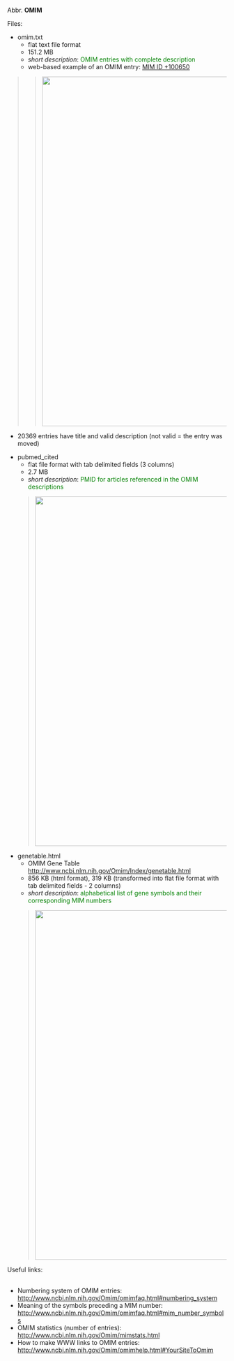 Abbr. **OMIM**

Files:
  * omim.txt
    * flat text file format
    * 151.2 MB
    * _short description_: <font color='green'>OMIM entries with complete description</font>
    * web-based example of an OMIM entry: [MIM ID +100650](http://www.ncbi.nlm.nih.gov/omim/100650)
> > <img src='http://paula.grid.info.uvt.ro:8083/a?key=0AjO7U74LEufidFBGSF9TS0ZqbGlJdVZJTU9scTZ6eEE&authkey=COnb7rUN&gid=0&trim&density=150&nonsense=a.png' width='800'>
</li></ul><ul><li>20369 entries have title and valid description (not valid = the entry was moved)<br>
</li></ul><ul><li>pubmed_cited<br>
<ul><li>flat file format with tab delimited fields (3 columns)<br>
</li><li>2.7 MB<br>
</li><li><i>short description</i>: <font color='green'>PMID for articles referenced in the OMIM descriptions</font>
</li></ul><blockquote><img src='http://paula.grid.info.uvt.ro:8083/a?key=0AjO7U74LEufidFBGSF9TS0ZqbGlJdVZJTU9scTZ6eEE&authkey=COnb7rUN&gid=1&trim&density=150&nonsense=a.png' width='800'>
</blockquote></li><li>genetable.html<br>
<ul><li>OMIM Gene Table <a href='http://www.ncbi.nlm.nih.gov/Omim/Index/genetable.html'>http://www.ncbi.nlm.nih.gov/Omim/Index/genetable.html</a>
</li><li>856 KB (html format), 319 KB (transformed into flat file format with tab delimited fields - 2 columns)<br>
</li><li><i>short description</i>: <font color='green'>alphabetical list of gene symbols and their corresponding MIM numbers </font>
</li></ul><blockquote><img src='http://paula.grid.info.uvt.ro:8083/a?key=0AjO7U74LEufidFBGSF9TS0ZqbGlJdVZJTU9scTZ6eEE&authkey=COnb7rUN&gid=2&trim&density=150&nonsense=a.png' width='800'></blockquote></li></ul>

Useful links:<br>
<br>
<ul><li>Numbering system of OMIM entries: <a href='http://www.ncbi.nlm.nih.gov/Omim/omimfaq.html#numbering_system'>http://www.ncbi.nlm.nih.gov/Omim/omimfaq.html#numbering_system</a>
</li><li>Meaning of the symbols preceding a MIM number: <a href='http://www.ncbi.nlm.nih.gov/Omim/omimfaq.html#mim_number_symbols'>http://www.ncbi.nlm.nih.gov/Omim/omimfaq.html#mim_number_symbols</a>
</li><li>OMIM statistics (number of entries): <a href='http://www.ncbi.nlm.nih.gov/Omim/mimstats.html'>http://www.ncbi.nlm.nih.gov/Omim/mimstats.html</a>
</li><li>How to make WWW links to OMIM entries:  <a href='http://www.ncbi.nlm.nih.gov/Omim/omimhelp.html#YourSiteToOmim'>http://www.ncbi.nlm.nih.gov/Omim/omimhelp.html#YourSiteToOmim</a>